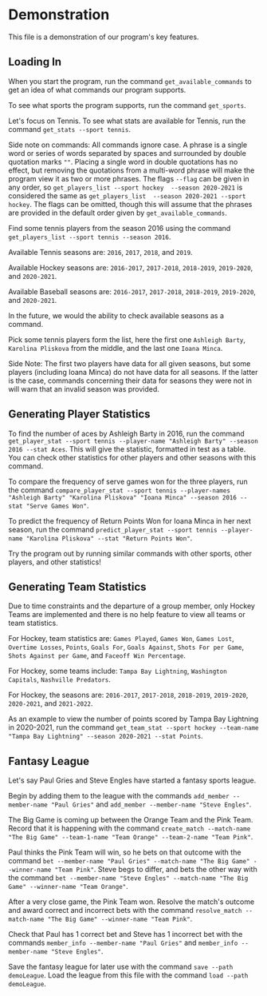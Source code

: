# Demonstration

This file is a demonstration of our program's key features.

## Loading In

When you start the program, run the command `get_available_commands`
to get an idea of what commands our program supports.

To see what sports the program supports, run the command `get_sports`.

Let's focus on Tennis. To see what stats are available for Tennis,
run the command `get_stats --sport tennis`. 

Side note on commands: All commands ignore case. A phrase is a single
word or series of words separated by spaces and surrounded by double 
quotation marks `""`. Placing a single word in double quotations has
no effect, but removing the quotations from a multi-word phrase will 
make the program view it as two or more phrases. The flags `--flag`
can be given in any order, so `get_players_list --sport hockey 
--season 2020-2021` is considered the same as `get_players_list 
--season 2020-2021 --sport hockey`. The flags can be omitted, though
this will assume that the phrases are provided in the default order
given by `get_available_commands`.

Find some tennis players from the season 2016 using the command
`get_players_list --sport tennis --season 2016`.

Available Tennis seasons are: `2016`, `2017`, `2018`, and `2019`.

Available Hockey seasons are: `2016-2017`, `2017-2018`, `2018-2019`,
`2019-2020`, and `2020-2021`.

Available Baseball seasons are: `2016-2017`, `2017-2018`, `2018-2019`,
`2019-2020`, and `2020-2021`.

In the future, we would the ability to check available seasons as 
a command.

Pick some tennis players form the list, here the first one 
`Ashleigh Barty`, `Karolina Pliskova` from the middle, and the 
last one `Ioana Minca`. 

Side Note: The first two players have data for all given seasons, but 
some players (including Ioana Minca) do not have data for all seasons. If the latter is the case,
commands concerning their data for seasons they were not in will warn
that an invalid season was provided.

## Generating Player Statistics

To find the number of aces by Ashleigh Barty in 2016, run the 
command 
`get_player_stat --sport tennis --player-name "Ashleigh Barty" --season 2016 --stat Aces`. 
This will give the statistic, formatted
in test as a table. You can check other statistics for other players
and other seasons with this command.

To compare the frequency of serve games won for the three players, run the command
`compare_player_stat --sport tennis --player-names "Ashleigh Barty" "Karolina Pliskova" "Ioana Minca" --season 2016 --stat "Serve Games Won"`.

To predict the frequency of Return Points Won for Ioana Minca in her next season, 
run the command 
`predict_player_stat --sport tennis --player-name "Karolina Pliskova" --stat "Return Points Won"`.

Try the program out by running similar commands with other sports, other
players, and other statistics!

## Generating Team Statistics

Due to time constraints and the departure of a group member, 
only Hockey Teams are implemented and there is no help feature to
view all teams or team statistics. 

For Hockey, team statistics are: `Games Played`, `Games Won`, `Games Lost`,
`Overtime Losses`, `Points`, `Goals For`, `Goals Against`, `Shots For per Game`,
`Shots Against per Game`, and `Faceoff Win Percentage`.

For Hockey, some teams include: `Tampa Bay Lightning`, `Washington Capitals`,
`Nashville Predators`.

For Hockey, the seasons are: `2016-2017`, `2017-2018`, `2018-2019`,
`2019-2020`, `2020-2021`, and `2021-2022`.

As an example to view the number of points scored by Tampa Bay Lightning
in 2020-2021, run the command 
`get_team_stat --sport hockey --team-name "Tampa Bay Lightning" --season 2020-2021 --stat Points`.

## Fantasy League

Let's say Paul Gries and Steve Engles have started a fantasy sports 
league. 

Begin by adding them to the league with the commands 
`add_member --member-name "Paul Gries"` and 
`add_member --member-name "Steve Engles"`.

The Big Game is coming up between the Orange Team and the Pink Team. Record
that it is happening with the command 
`create_match --match-name "The Big Game" --team-1-name "Team Orange" --team-2-name "Team Pink"`.

Paul thinks the Pink Team will win, so he bets on that outcome with the command
`bet --member-name "Paul Gries" --match-name "The Big Game" --winner-name "Team Pink"`.
Steve begs to differ, and bets the other way with the command
`bet --member-name "Steve Engles" --match-name "The Big Game" --winner-name "Team Orange"`.

After a very close game, the Pink Team won. Resolve the match's outcome and award correct
and incorrect bets with the command 
`resolve_match --match-name "The Big Game" --winner-name "Team Pink"`.

Check that Paul has 1 correct bet and Steve has 1 incorrect bet with the commands
`member_info --member-name "Paul Gries"` and 
`member_info --member-name "Steve Engles"`.

Save the fantasy league for later use with the command
`save --path demoLeague`. Load the league from this file with
the command `load --path demoLeague`.
